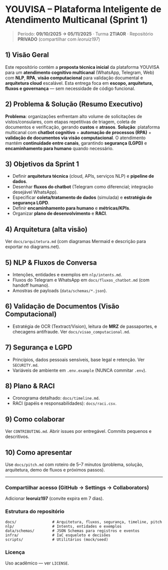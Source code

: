 # YOUVISA – Plataforma Inteligente de Atendimento Multicanal (Sprint 1)

> Período: **09/10/2025 → 05/11/2025** · Turma **2TIAOR** · Repositório **PRIVADO** (compartilhar com *leoruiz197*)

## 1) Visão Geral
Este repositório contém a **proposta técnica inicial** da plataforma YOUVISA para um **atendimento cognitivo multicanal** (WhatsApp, Telegram, Web) com **NLP**, **RPA**, **visão computacional** para validação documental e **arquitetura cloud** escalável. Esta entrega foca em **escopo, arquitetura, fluxos e governança** — sem necessidade de código funcional.

## 2) Problema & Solução (Resumo Executivo)
**Problema**: organizações enfrentam alto volume de solicitações de vistos/consulares, com etapas repetitivas de triagem, coleta de documentos e verificação, gerando **custos** e **atrasos**.
**Solução**: plataforma multicanal com **chatbot cognitivo** + **automação de processos (RPA)** + **validação de documentos via visão computacional**. O atendimento mantém **continuidade entre canais**, garantindo **segurança (LGPD)** e **encaminhamento para humano** quando necessário.

## 3) Objetivos da Sprint 1
- Definir **arquitetura técnica** (cloud, APIs, serviços NLP) e **pipeline de dados**.
- Desenhar **fluxos do chatbot** (Telegram como diferencial; integração desejável WhatsApp).
- Especificar **coleta/tratamento de dados** (simulada) e **estratégia de segurança LGPD**.
- Definir **encaminhamento para humano** e **métricas/KPIs**.
- Organizar **plano de desenvolvimento** e **RACI**.

## 4) Arquitetura (alta visão)
Ver `docs/arquitetura.md` (com diagramas Mermaid e descrição para exportar no diagrams.net).

## 5) NLP & Fluxos de Conversa
- Intenções, entidades e exemplos em `nlp/intents.md`.
- Fluxos do Telegram e WhatsApp em `docs/fluxos_chatbot.md` (com handoff humano).
- Amostras de payloads (`data/schemas/*.json`).

## 6) Validação de Documentos (Visão Computacional)
- Estratégia de OCR (Textract/Vision), leitura de **MRZ** de passaportes, e checagens antifraude. Ver `docs/visao_computacional.md`.

## 7) Segurança e LGPD
- Princípios, dados pessoais sensíveis, base legal e retenção. Ver `SECURITY.md`.
- Variáveis de ambiente em `.env.example` (NUNCA commitar `.env`).

## 8) Plano & RACI
- Cronograma detalhado: `docs/timeline.md`.
- RACI (papéis e responsabilidades): `docs/raci.csv`.

## 9) Como colaborar
Ver `CONTRIBUTING.md`. Abrir issues por entregável. Commits pequenos e descritivos.

## 10) Como apresentar
Use `docs/pitch.md` com roteiro de 5–7 minutos (problema, solução, arquitetura, demo de fluxos e próximos passos).

---

### Compartilhar acesso (GitHub → Settings → Collaborators)
Adicionar **leoruiz197** (convite expira em 7 dias).

### Estrutura do repositório
```
docs/                # Arquitetura, fluxos, segurança, timeline, pitch
nlp/                 # Intents, entidades e exemplos
data/schemas/        # JSON Schemas para registros e eventos
infra/               # IaC esqueleto e decisões
scripts/             # Utilitários (mock/seed)
```

### Licença
Uso acadêmico — ver `LICENSE`.
